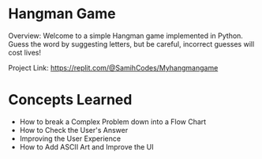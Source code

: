 # Hangman Game
Overview:
Welcome to a simple Hangman game implemented in Python. Guess the word by suggesting letters, but be careful, incorrect guesses will cost lives!

Project Link: https://replit.com/@SamihCodes/Myhangmangame

# Concepts Learned
- How to break a Complex Problem down into a Flow Chart
- How to Check the User's Answer
- Improving the User Experience
- How to Add ASCII Art and Improve the UI
